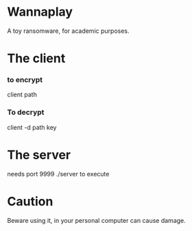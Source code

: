 Wannaplay
=== 
A toy ransomware, for academic purposes.

The client
==
### to encrypt
client path
### To decrypt
client -d path key

The server
==
needs port 9999
./server to execute

Caution
===
Beware using it, in your personal computer can cause damage.
